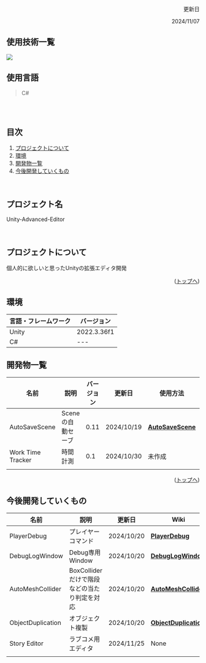<div id="top"></div>

<p align="right"> 更新日 </p>
<p align="right"> 2024/11/07 </p>

## 使用技術一覧

<img src="https://img.shields.io/badge/-unity-000000.svg?logo=unity&style=plastic">

## 使用言語
>C#
 <br />
 <br />

## 目次
1. [プロジェクトについて](#プロジェクトについて)
2. [環境](#環境)
3. [開発物一覧](#開発物一覧)
4. [今後開発していくもの](#今後開発していくもの)

<br />

## プロジェクト名

Unity-Advanced-Editor

<br />

<!-- プロジェクトについて -->

## プロジェクトについて

個人的に欲しいと思ったUnityの拡張エディタ開発


<p align="right">(<a href="#top">トップへ</a>)</p>







## 環境

<!-- 言語、フレームワーク、ミドルウェア、インフラの一覧とバージョンを記載 -->

| 言語・フレームワーク  | バージョン |
| --------------------- | ---------- |
| Unity                 | 2022.3.36f1  |
|C#                     |    ---     |


## 開発物一覧
| 名前  | 説明 | バージョン | 更新日 |使用方法|ダウンロード|
| --------------------- | ---------- | ---------- | ---------- |---------- |---------- |
| AutoSaveScene|Sceneの自動セーブ| 0.11 | 2024/10/19| <a href="../../wiki/AutoSaveScene"><strong>AutoSaveScene</strong></a>|<a href="https://github.com/koutake64/Unity-Advanced-Editor/releases/tag/AutoSaveV0.1.1"><strong>AutoSaveScene V0.1.1</strong></a>|
| Work Time Tracker|時間計測　   | 0.1 | 2024/10/30 |未作成||
|                     |            | | |||

<p align="right">(<a href="#top">トップへ</a>)</p>

## 今後開発していくもの
| 名前  | 説明 |  更新日 |Wiki|
| --------------------- | ---------- | ---------- | ---------- |
| PlayerDebug|プレイヤーコマンド| 2024/10/20| <a href="../../wiki/PlayerDebug"><strong>PlayerDebug</strong></a>|
| DebugLogWindow|Debug専用Window| 2024/10/20| <a href="../../wiki/DebugLogWindow"><strong>DebugLogWindow</strong></a>|
| AutoMeshCollider|BoxColliderだけで階段などの当たり判定を対応| 2024/10/20| <a href="../../wiki/AutoMeshCollider"><strong>AutoMeshCollider</strong></a>|
| ObjectDuplication|オブジェクト複製| 2024/10/20| <a href="../../wiki/ObjectDuplication"><strong>ObjectDuplication</strong></a>|
|Story Editor| ラブコメ用エディタ| 2024/11/25| None|
||| | |

